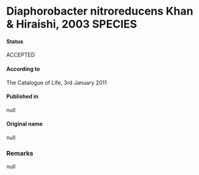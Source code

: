 # Diaphorobacter nitroreducens Khan & Hiraishi, 2003 SPECIES

#### Status
ACCEPTED

#### According to
The Catalogue of Life, 3rd January 2011

#### Published in
null

#### Original name
null

### Remarks
null
